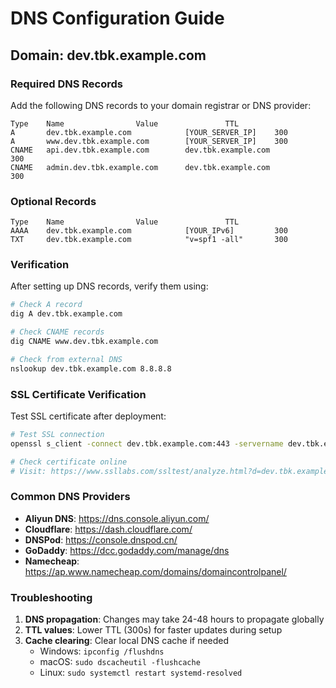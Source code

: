 # DNS Configuration Guide

## Domain: dev.tbk.example.com

### Required DNS Records

Add the following DNS records to your domain registrar or DNS provider:

```
Type    Name                Value               TTL
A       dev.tbk.example.com            [YOUR_SERVER_IP]    300
A       www.dev.tbk.example.com        [YOUR_SERVER_IP]    300
CNAME   api.dev.tbk.example.com        dev.tbk.example.com             300
CNAME   admin.dev.tbk.example.com      dev.tbk.example.com             300
```

### Optional Records

```
Type    Name                Value               TTL
AAAA    dev.tbk.example.com            [YOUR_IPv6]         300
TXT     dev.tbk.example.com            "v=spf1 -all"       300
```

### Verification

After setting up DNS records, verify them using:

```bash
# Check A record
dig A dev.tbk.example.com

# Check CNAME records
dig CNAME www.dev.tbk.example.com

# Check from external DNS
nslookup dev.tbk.example.com 8.8.8.8
```

### SSL Certificate Verification

Test SSL certificate after deployment:

```bash
# Test SSL connection
openssl s_client -connect dev.tbk.example.com:443 -servername dev.tbk.example.com

# Check certificate online
# Visit: https://www.ssllabs.com/ssltest/analyze.html?d=dev.tbk.example.com
```

### Common DNS Providers

- **Aliyun DNS**: https://dns.console.aliyun.com/
- **Cloudflare**: https://dash.cloudflare.com/
- **DNSPod**: https://console.dnspod.cn/
- **GoDaddy**: https://dcc.godaddy.com/manage/dns
- **Namecheap**: https://ap.www.namecheap.com/domains/domaincontrolpanel/

### Troubleshooting

1. **DNS propagation**: Changes may take 24-48 hours to propagate globally
2. **TTL values**: Lower TTL (300s) for faster updates during setup
3. **Cache clearing**: Clear local DNS cache if needed
   - Windows: `ipconfig /flushdns`
   - macOS: `sudo dscacheutil -flushcache`
   - Linux: `sudo systemctl restart systemd-resolved`
